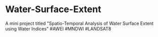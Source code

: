 # Water-Surface-Extent
A mini project titled "Spatio-Temporal Analysis of Water Surface Extent using Water Indices" #AWEI #MNDWI #LANDSAT8
